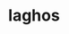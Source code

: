 ---
title: "laghos"
layout: cache
categories: [package, develop]
meta: {"versions": ["3.1"], "compilers": ["gcc@=11.4.0", "gcc@=9.4.0", "oneapi@=2024.0.0"], "oss": ["ubuntu20.04", "ubuntu22.04"], "platforms": ["linux"], "targets": ["neoverse_v1", "neoverse_v2", "ppc64le", "x86_64_v3"], "stacks": ["e4s", "e4s-neoverse-v2", "e4s-neoverse_v1", "e4s-oneapi", "e4s-power", "root"], "num_specs": 52, "num_specs_by_stack": {"e4s-power": 7, "root": 52, "e4s-neoverse_v1": 3, "e4s-neoverse-v2": 3, "e4s": 3, "e4s-oneapi": 3}}
spec_details: [{"hash": "x5u3y2tjerdge7vqv6w47byit4h5iije", "compiler": "gcc@=9.4.0", "versions": ["3.1"], "os": "ubuntu20.04", "platform": "linux", "target": "ppc64le", "variants": ["build_system=makefile", "+metis", "~ofast", "patches=e783a71"], "stacks": ["e4s-power", "root"], "size": "-", "tarball": "https://binaries.spack.io/develop/build_cache/linux-ubuntu20.04-ppc64le/gcc-9.4.0/laghos-3.1/linux-ubuntu20.04-ppc64le-gcc-9.4.0-laghos-3.1-x5u3y2tjerdge7vqv6w47byit4h5iije.spack"}, {"hash": "yu63mvfidkpzwnbhptw4h4uqiyzs2bin", "compiler": "gcc@=9.4.0", "versions": ["3.1"], "os": "ubuntu20.04", "platform": "linux", "target": "ppc64le", "variants": ["build_system=makefile", "+metis", "~ofast", "patches=e783a71"], "stacks": ["e4s-power", "root"], "size": "-", "tarball": "https://binaries.spack.io/develop/build_cache/linux-ubuntu20.04-ppc64le/gcc-9.4.0/laghos-3.1/linux-ubuntu20.04-ppc64le-gcc-9.4.0-laghos-3.1-yu63mvfidkpzwnbhptw4h4uqiyzs2bin.spack"}, {"hash": "4c2jor4ldppbpgg2s5dus72dczuy7mfh", "compiler": "gcc@=9.4.0", "versions": ["3.1"], "os": "ubuntu20.04", "platform": "linux", "target": "ppc64le", "variants": ["build_system=makefile", "+metis", "~ofast", "patches=e783a71"], "stacks": ["e4s-power", "root"], "size": "-", "tarball": "https://binaries.spack.io/develop/build_cache/linux-ubuntu20.04-ppc64le/gcc-9.4.0/laghos-3.1/linux-ubuntu20.04-ppc64le-gcc-9.4.0-laghos-3.1-4c2jor4ldppbpgg2s5dus72dczuy7mfh.spack"}, {"hash": "z7gdgofnnn5b2i7n43xbjllo23k7tift", "compiler": "gcc@=9.4.0", "versions": ["3.1"], "os": "ubuntu20.04", "platform": "linux", "target": "ppc64le", "variants": ["build_system=makefile", "+metis", "~ofast", "patches=e783a71"], "stacks": ["root"], "size": "-", "tarball": "https://binaries.spack.io/develop/build_cache/linux-ubuntu20.04-ppc64le/gcc-9.4.0/laghos-3.1/linux-ubuntu20.04-ppc64le-gcc-9.4.0-laghos-3.1-z7gdgofnnn5b2i7n43xbjllo23k7tift.spack"}, {"hash": "wzm3gwmplyp4eufb6dmzdu7mckbxymph", "compiler": "gcc@=9.4.0", "versions": ["3.1"], "os": "ubuntu20.04", "platform": "linux", "target": "ppc64le", "variants": ["build_system=makefile", "+metis", "~ofast", "patches=e783a71"], "stacks": ["e4s-power", "root"], "size": "-", "tarball": "https://binaries.spack.io/develop/build_cache/linux-ubuntu20.04-ppc64le/gcc-9.4.0/laghos-3.1/linux-ubuntu20.04-ppc64le-gcc-9.4.0-laghos-3.1-wzm3gwmplyp4eufb6dmzdu7mckbxymph.spack"}, {"hash": "mspygsdoisytivl3nr3nunkrdkdeimdw", "compiler": "gcc@=9.4.0", "versions": ["3.1"], "os": "ubuntu20.04", "platform": "linux", "target": "ppc64le", "variants": ["build_system=makefile", "+metis", "~ofast", "patches=e783a71"], "stacks": ["root"], "size": "-", "tarball": "https://binaries.spack.io/develop/build_cache/linux-ubuntu20.04-ppc64le/gcc-9.4.0/laghos-3.1/linux-ubuntu20.04-ppc64le-gcc-9.4.0-laghos-3.1-mspygsdoisytivl3nr3nunkrdkdeimdw.spack"}, {"hash": "ojkyguzyycftesznor2am324am2afo5a", "compiler": "gcc@=9.4.0", "versions": ["3.1"], "os": "ubuntu20.04", "platform": "linux", "target": "ppc64le", "variants": ["build_system=makefile", "+metis", "~ofast", "patches=e783a71"], "stacks": ["root"], "size": "-", "tarball": "https://binaries.spack.io/develop/build_cache/linux-ubuntu20.04-ppc64le/gcc-9.4.0/laghos-3.1/linux-ubuntu20.04-ppc64le-gcc-9.4.0-laghos-3.1-ojkyguzyycftesznor2am324am2afo5a.spack"}, {"hash": "3ru7bcdtadfnw6tnr7gefstcosdh5kc6", "compiler": "gcc@=9.4.0", "versions": ["3.1"], "os": "ubuntu20.04", "platform": "linux", "target": "ppc64le", "variants": ["build_system=makefile", "+metis", "~ofast", "patches=e783a71"], "stacks": ["e4s-power", "root"], "size": "-", "tarball": "https://binaries.spack.io/develop/build_cache/linux-ubuntu20.04-ppc64le/gcc-9.4.0/laghos-3.1/linux-ubuntu20.04-ppc64le-gcc-9.4.0-laghos-3.1-3ru7bcdtadfnw6tnr7gefstcosdh5kc6.spack"}, {"hash": "ehufmxfdqblfz7uyy6ravey6vvvkwha5", "compiler": "gcc@=9.4.0", "versions": ["3.1"], "os": "ubuntu20.04", "platform": "linux", "target": "ppc64le", "variants": ["build_system=makefile", "+metis", "~ofast", "patches=e783a71"], "stacks": ["e4s-power", "root"], "size": "-", "tarball": "https://binaries.spack.io/develop/build_cache/linux-ubuntu20.04-ppc64le/gcc-9.4.0/laghos-3.1/linux-ubuntu20.04-ppc64le-gcc-9.4.0-laghos-3.1-ehufmxfdqblfz7uyy6ravey6vvvkwha5.spack"}, {"hash": "hn6fj2jnppxvnemla77ewgeslamfqkq4", "compiler": "gcc@=9.4.0", "versions": ["3.1"], "os": "ubuntu20.04", "platform": "linux", "target": "ppc64le", "variants": ["build_system=makefile", "+metis", "~ofast", "patches=e783a71"], "stacks": ["e4s-power", "root"], "size": "-", "tarball": "https://binaries.spack.io/develop/build_cache/linux-ubuntu20.04-ppc64le/gcc-9.4.0/laghos-3.1/linux-ubuntu20.04-ppc64le-gcc-9.4.0-laghos-3.1-hn6fj2jnppxvnemla77ewgeslamfqkq4.spack"}, {"hash": "xytgwp3bgniqdbepuygf6jtzill3ma34", "compiler": "gcc@=11.4.0", "versions": ["3.1"], "os": "ubuntu22.04", "platform": "linux", "target": "neoverse_v1", "variants": ["build_system=makefile", "+metis", "~ofast", "patches=e783a71"], "stacks": ["root"], "size": "-", "tarball": "https://binaries.spack.io/develop/build_cache/linux-ubuntu22.04-neoverse_v1/gcc-11.4.0/laghos-3.1/linux-ubuntu22.04-neoverse_v1-gcc-11.4.0-laghos-3.1-xytgwp3bgniqdbepuygf6jtzill3ma34.spack"}, {"hash": "x6krdyllyi6yknutvrjvrwjcx2xdfokn", "compiler": "gcc@=11.4.0", "versions": ["3.1"], "os": "ubuntu22.04", "platform": "linux", "target": "neoverse_v1", "variants": ["build_system=makefile", "+metis", "~ofast", "patches=e783a71"], "stacks": ["root"], "size": "-", "tarball": "https://binaries.spack.io/develop/build_cache/linux-ubuntu22.04-neoverse_v1/gcc-11.4.0/laghos-3.1/linux-ubuntu22.04-neoverse_v1-gcc-11.4.0-laghos-3.1-x6krdyllyi6yknutvrjvrwjcx2xdfokn.spack"}, {"hash": "gs3ugdyuztzwivy7746jszazt5sn4t2s", "compiler": "gcc@=11.4.0", "versions": ["3.1"], "os": "ubuntu22.04", "platform": "linux", "target": "neoverse_v1", "variants": ["build_system=makefile", "+metis", "~ofast", "patches=e783a71"], "stacks": ["root"], "size": "-", "tarball": "https://binaries.spack.io/develop/build_cache/linux-ubuntu22.04-neoverse_v1/gcc-11.4.0/laghos-3.1/linux-ubuntu22.04-neoverse_v1-gcc-11.4.0-laghos-3.1-gs3ugdyuztzwivy7746jszazt5sn4t2s.spack"}, {"hash": "7frrtgakpnxvbw4hhryfmyyrrp36kyom", "compiler": "gcc@=11.4.0", "versions": ["3.1"], "os": "ubuntu22.04", "platform": "linux", "target": "neoverse_v1", "variants": ["build_system=makefile", "+metis", "~ofast", "patches=e783a71"], "stacks": ["e4s-neoverse_v1", "root"], "size": "-", "tarball": "https://binaries.spack.io/develop/build_cache/linux-ubuntu22.04-neoverse_v1/gcc-11.4.0/laghos-3.1/linux-ubuntu22.04-neoverse_v1-gcc-11.4.0-laghos-3.1-7frrtgakpnxvbw4hhryfmyyrrp36kyom.spack"}, {"hash": "73nujv3zeyudl6orbu7yoh4463b524q3", "compiler": "gcc@=11.4.0", "versions": ["3.1"], "os": "ubuntu22.04", "platform": "linux", "target": "neoverse_v1", "variants": ["build_system=makefile", "+metis", "~ofast", "patches=e783a71"], "stacks": ["e4s-neoverse_v1", "root"], "size": "-", "tarball": "https://binaries.spack.io/develop/build_cache/linux-ubuntu22.04-neoverse_v1/gcc-11.4.0/laghos-3.1/linux-ubuntu22.04-neoverse_v1-gcc-11.4.0-laghos-3.1-73nujv3zeyudl6orbu7yoh4463b524q3.spack"}, {"hash": "dhzpiwqwqdiekhcswgkjdciahpw4c5nx", "compiler": "gcc@=11.4.0", "versions": ["3.1"], "os": "ubuntu22.04", "platform": "linux", "target": "neoverse_v1", "variants": ["build_system=makefile", "+metis", "~ofast", "patches=e783a71"], "stacks": ["root"], "size": "-", "tarball": "https://binaries.spack.io/develop/build_cache/linux-ubuntu22.04-neoverse_v1/gcc-11.4.0/laghos-3.1/linux-ubuntu22.04-neoverse_v1-gcc-11.4.0-laghos-3.1-dhzpiwqwqdiekhcswgkjdciahpw4c5nx.spack"}, {"hash": "exdluzaj2utnujfhp5hseblb6er7sqfd", "compiler": "gcc@=11.4.0", "versions": ["3.1"], "os": "ubuntu22.04", "platform": "linux", "target": "neoverse_v1", "variants": ["build_system=makefile", "+metis", "~ofast", "patches=e783a71"], "stacks": ["root"], "size": "-", "tarball": "https://binaries.spack.io/develop/build_cache/linux-ubuntu22.04-neoverse_v1/gcc-11.4.0/laghos-3.1/linux-ubuntu22.04-neoverse_v1-gcc-11.4.0-laghos-3.1-exdluzaj2utnujfhp5hseblb6er7sqfd.spack"}, {"hash": "fecltehx2zryxgl5kcwwkoxajqu4xug2", "compiler": "gcc@=11.4.0", "versions": ["3.1"], "os": "ubuntu22.04", "platform": "linux", "target": "neoverse_v1", "variants": ["build_system=makefile", "+metis", "~ofast", "patches=e783a71"], "stacks": ["e4s-neoverse_v1", "root"], "size": "-", "tarball": "https://binaries.spack.io/develop/build_cache/linux-ubuntu22.04-neoverse_v1/gcc-11.4.0/laghos-3.1/linux-ubuntu22.04-neoverse_v1-gcc-11.4.0-laghos-3.1-fecltehx2zryxgl5kcwwkoxajqu4xug2.spack"}, {"hash": "nrzgmvuaunbykinpxhn3wa7jsuoy2ipc", "compiler": "gcc@=11.4.0", "versions": ["3.1"], "os": "ubuntu22.04", "platform": "linux", "target": "neoverse_v1", "variants": ["build_system=makefile", "+metis", "~ofast", "patches=e783a71"], "stacks": ["root"], "size": "-", "tarball": "https://binaries.spack.io/develop/build_cache/linux-ubuntu22.04-neoverse_v1/gcc-11.4.0/laghos-3.1/linux-ubuntu22.04-neoverse_v1-gcc-11.4.0-laghos-3.1-nrzgmvuaunbykinpxhn3wa7jsuoy2ipc.spack"}, {"hash": "nhi7p4awihjehd53jdjoim2all55qkud", "compiler": "gcc@=11.4.0", "versions": ["3.1"], "os": "ubuntu22.04", "platform": "linux", "target": "neoverse_v1", "variants": ["build_system=makefile", "+metis", "~ofast", "patches=e783a71"], "stacks": ["root"], "size": "-", "tarball": "https://binaries.spack.io/develop/build_cache/linux-ubuntu22.04-neoverse_v1/gcc-11.4.0/laghos-3.1/linux-ubuntu22.04-neoverse_v1-gcc-11.4.0-laghos-3.1-nhi7p4awihjehd53jdjoim2all55qkud.spack"}, {"hash": "qnvd5uqmcblldheway5hdivlhjpz3vgi", "compiler": "gcc@=11.4.0", "versions": ["3.1"], "os": "ubuntu22.04", "platform": "linux", "target": "neoverse_v1", "variants": ["build_system=makefile", "+metis", "~ofast", "patches=e783a71"], "stacks": ["root"], "size": "-", "tarball": "https://binaries.spack.io/develop/build_cache/linux-ubuntu22.04-neoverse_v1/gcc-11.4.0/laghos-3.1/linux-ubuntu22.04-neoverse_v1-gcc-11.4.0-laghos-3.1-qnvd5uqmcblldheway5hdivlhjpz3vgi.spack"}, {"hash": "u5wpdlikkzuivdyggjnnvztdsknw64t5", "compiler": "gcc@=11.4.0", "versions": ["3.1"], "os": "ubuntu22.04", "platform": "linux", "target": "neoverse_v2", "variants": ["build_system=makefile", "+metis", "~ofast", "patches=e783a71"], "stacks": ["root"], "size": "-", "tarball": "https://binaries.spack.io/develop/build_cache/linux-ubuntu22.04-neoverse_v2/gcc-11.4.0/laghos-3.1/linux-ubuntu22.04-neoverse_v2-gcc-11.4.0-laghos-3.1-u5wpdlikkzuivdyggjnnvztdsknw64t5.spack"}, {"hash": "wqhyoakyuridjnbn2gffbaexw4tu222u", "compiler": "gcc@=11.4.0", "versions": ["3.1"], "os": "ubuntu22.04", "platform": "linux", "target": "neoverse_v2", "variants": ["build_system=makefile", "+metis", "~ofast", "patches=e783a71"], "stacks": ["root"], "size": "-", "tarball": "https://binaries.spack.io/develop/build_cache/linux-ubuntu22.04-neoverse_v2/gcc-11.4.0/laghos-3.1/linux-ubuntu22.04-neoverse_v2-gcc-11.4.0-laghos-3.1-wqhyoakyuridjnbn2gffbaexw4tu222u.spack"}, {"hash": "w35knc72eeh2iapzbvgmi3c337iqtwg4", "compiler": "gcc@=11.4.0", "versions": ["3.1"], "os": "ubuntu22.04", "platform": "linux", "target": "neoverse_v2", "variants": ["build_system=makefile", "+metis", "~ofast", "patches=e783a71"], "stacks": ["e4s-neoverse-v2", "root"], "size": "-", "tarball": "https://binaries.spack.io/develop/build_cache/linux-ubuntu22.04-neoverse_v2/gcc-11.4.0/laghos-3.1/linux-ubuntu22.04-neoverse_v2-gcc-11.4.0-laghos-3.1-w35knc72eeh2iapzbvgmi3c337iqtwg4.spack"}, {"hash": "rme65r5xj2tap6gaqimokolyddjdgsb3", "compiler": "gcc@=11.4.0", "versions": ["3.1"], "os": "ubuntu22.04", "platform": "linux", "target": "neoverse_v2", "variants": ["build_system=makefile", "+metis", "~ofast", "patches=e783a71"], "stacks": ["root"], "size": "-", "tarball": "https://binaries.spack.io/develop/build_cache/linux-ubuntu22.04-neoverse_v2/gcc-11.4.0/laghos-3.1/linux-ubuntu22.04-neoverse_v2-gcc-11.4.0-laghos-3.1-rme65r5xj2tap6gaqimokolyddjdgsb3.spack"}, {"hash": "33jlubu6enenfw5cdypnnkyt7oejkztc", "compiler": "gcc@=11.4.0", "versions": ["3.1"], "os": "ubuntu22.04", "platform": "linux", "target": "neoverse_v2", "variants": ["build_system=makefile", "+metis", "~ofast", "patches=e783a71"], "stacks": ["root"], "size": "-", "tarball": "https://binaries.spack.io/develop/build_cache/linux-ubuntu22.04-neoverse_v2/gcc-11.4.0/laghos-3.1/linux-ubuntu22.04-neoverse_v2-gcc-11.4.0-laghos-3.1-33jlubu6enenfw5cdypnnkyt7oejkztc.spack"}, {"hash": "dkoronscy6eayop7eujhaooyq3tmuvfl", "compiler": "gcc@=11.4.0", "versions": ["3.1"], "os": "ubuntu22.04", "platform": "linux", "target": "neoverse_v2", "variants": ["build_system=makefile", "+metis", "~ofast", "patches=e783a71"], "stacks": ["root"], "size": "-", "tarball": "https://binaries.spack.io/develop/build_cache/linux-ubuntu22.04-neoverse_v2/gcc-11.4.0/laghos-3.1/linux-ubuntu22.04-neoverse_v2-gcc-11.4.0-laghos-3.1-dkoronscy6eayop7eujhaooyq3tmuvfl.spack"}, {"hash": "hyww666um72x6ju55vs623m2o6rvbwve", "compiler": "gcc@=11.4.0", "versions": ["3.1"], "os": "ubuntu22.04", "platform": "linux", "target": "neoverse_v2", "variants": ["build_system=makefile", "+metis", "~ofast", "patches=e783a71"], "stacks": ["e4s-neoverse-v2", "root"], "size": "-", "tarball": "https://binaries.spack.io/develop/build_cache/linux-ubuntu22.04-neoverse_v2/gcc-11.4.0/laghos-3.1/linux-ubuntu22.04-neoverse_v2-gcc-11.4.0-laghos-3.1-hyww666um72x6ju55vs623m2o6rvbwve.spack"}, {"hash": "244jmmg3woufoxqhsjcw2hrhdf3pfttc", "compiler": "gcc@=11.4.0", "versions": ["3.1"], "os": "ubuntu22.04", "platform": "linux", "target": "neoverse_v2", "variants": ["build_system=makefile", "+metis", "~ofast", "patches=e783a71"], "stacks": ["root"], "size": "-", "tarball": "https://binaries.spack.io/develop/build_cache/linux-ubuntu22.04-neoverse_v2/gcc-11.4.0/laghos-3.1/linux-ubuntu22.04-neoverse_v2-gcc-11.4.0-laghos-3.1-244jmmg3woufoxqhsjcw2hrhdf3pfttc.spack"}, {"hash": "pzlu3egkyzupe3fvxy5z7dil6v342yq4", "compiler": "gcc@=11.4.0", "versions": ["3.1"], "os": "ubuntu22.04", "platform": "linux", "target": "neoverse_v2", "variants": ["build_system=makefile", "+metis", "~ofast", "patches=e783a71"], "stacks": ["root"], "size": "-", "tarball": "https://binaries.spack.io/develop/build_cache/linux-ubuntu22.04-neoverse_v2/gcc-11.4.0/laghos-3.1/linux-ubuntu22.04-neoverse_v2-gcc-11.4.0-laghos-3.1-pzlu3egkyzupe3fvxy5z7dil6v342yq4.spack"}, {"hash": "aqqcnnlwpmmvdxhkizgzihiqop3hyyp2", "compiler": "gcc@=11.4.0", "versions": ["3.1"], "os": "ubuntu22.04", "platform": "linux", "target": "neoverse_v2", "variants": ["build_system=makefile", "+metis", "~ofast", "patches=e783a71"], "stacks": ["e4s-neoverse-v2", "root"], "size": "-", "tarball": "https://binaries.spack.io/develop/build_cache/linux-ubuntu22.04-neoverse_v2/gcc-11.4.0/laghos-3.1/linux-ubuntu22.04-neoverse_v2-gcc-11.4.0-laghos-3.1-aqqcnnlwpmmvdxhkizgzihiqop3hyyp2.spack"}, {"hash": "bkiorjydjdioqqztw6jiwaen7wjwdm7p", "compiler": "gcc@=11.4.0", "versions": ["3.1"], "os": "ubuntu22.04", "platform": "linux", "target": "neoverse_v2", "variants": ["build_system=makefile", "+metis", "~ofast", "patches=e783a71"], "stacks": ["root"], "size": "-", "tarball": "https://binaries.spack.io/develop/build_cache/linux-ubuntu22.04-neoverse_v2/gcc-11.4.0/laghos-3.1/linux-ubuntu22.04-neoverse_v2-gcc-11.4.0-laghos-3.1-bkiorjydjdioqqztw6jiwaen7wjwdm7p.spack"}, {"hash": "w6ojtuuhsvyf6jehuyex2jzzcbtyi4vm", "compiler": "gcc@=11.4.0", "versions": ["3.1"], "os": "ubuntu22.04", "platform": "linux", "target": "x86_64_v3", "variants": ["build_system=makefile", "+metis", "~ofast", "patches=e783a71"], "stacks": ["root"], "size": "-", "tarball": "https://binaries.spack.io/develop/build_cache/linux-ubuntu22.04-x86_64_v3/gcc-11.4.0/laghos-3.1/linux-ubuntu22.04-x86_64_v3-gcc-11.4.0-laghos-3.1-w6ojtuuhsvyf6jehuyex2jzzcbtyi4vm.spack"}, {"hash": "zbmncbvldckztgq23wxxyfejdiof33w5", "compiler": "gcc@=11.4.0", "versions": ["3.1"], "os": "ubuntu22.04", "platform": "linux", "target": "x86_64_v3", "variants": ["build_system=makefile", "+metis", "~ofast", "patches=e783a71"], "stacks": ["e4s", "root"], "size": "-", "tarball": "https://binaries.spack.io/develop/build_cache/linux-ubuntu22.04-x86_64_v3/gcc-11.4.0/laghos-3.1/linux-ubuntu22.04-x86_64_v3-gcc-11.4.0-laghos-3.1-zbmncbvldckztgq23wxxyfejdiof33w5.spack"}, {"hash": "gxtg4dhj3ysx6v532v2mhy72wdhd3wkv", "compiler": "gcc@=11.4.0", "versions": ["3.1"], "os": "ubuntu22.04", "platform": "linux", "target": "x86_64_v3", "variants": ["build_system=makefile", "+metis", "~ofast", "patches=e783a71"], "stacks": ["e4s", "root"], "size": "-", "tarball": "https://binaries.spack.io/develop/build_cache/linux-ubuntu22.04-x86_64_v3/gcc-11.4.0/laghos-3.1/linux-ubuntu22.04-x86_64_v3-gcc-11.4.0-laghos-3.1-gxtg4dhj3ysx6v532v2mhy72wdhd3wkv.spack"}, {"hash": "jrprjm2nw72h5i2bpd2lstn62y35qqjp", "compiler": "gcc@=11.4.0", "versions": ["3.1"], "os": "ubuntu22.04", "platform": "linux", "target": "x86_64_v3", "variants": ["build_system=makefile", "+metis", "~ofast", "patches=e783a71"], "stacks": ["root"], "size": "-", "tarball": "https://binaries.spack.io/develop/build_cache/linux-ubuntu22.04-x86_64_v3/gcc-11.4.0/laghos-3.1/linux-ubuntu22.04-x86_64_v3-gcc-11.4.0-laghos-3.1-jrprjm2nw72h5i2bpd2lstn62y35qqjp.spack"}, {"hash": "a634jstgfleth3vdl6aab5juln7ek7ui", "compiler": "gcc@=11.4.0", "versions": ["3.1"], "os": "ubuntu22.04", "platform": "linux", "target": "x86_64_v3", "variants": ["build_system=makefile", "+metis", "~ofast", "patches=e783a71"], "stacks": ["root"], "size": "-", "tarball": "https://binaries.spack.io/develop/build_cache/linux-ubuntu22.04-x86_64_v3/gcc-11.4.0/laghos-3.1/linux-ubuntu22.04-x86_64_v3-gcc-11.4.0-laghos-3.1-a634jstgfleth3vdl6aab5juln7ek7ui.spack"}, {"hash": "h54ip3xcdqn7jteyly5webqlw3rpa5v5", "compiler": "gcc@=11.4.0", "versions": ["3.1"], "os": "ubuntu22.04", "platform": "linux", "target": "x86_64_v3", "variants": ["build_system=makefile", "+metis", "~ofast", "patches=e783a71"], "stacks": ["root"], "size": "-", "tarball": "https://binaries.spack.io/develop/build_cache/linux-ubuntu22.04-x86_64_v3/gcc-11.4.0/laghos-3.1/linux-ubuntu22.04-x86_64_v3-gcc-11.4.0-laghos-3.1-h54ip3xcdqn7jteyly5webqlw3rpa5v5.spack"}, {"hash": "qhxot2bphlo3iexmgrxbe3tt7z5lph5w", "compiler": "gcc@=11.4.0", "versions": ["3.1"], "os": "ubuntu22.04", "platform": "linux", "target": "x86_64_v3", "variants": ["build_system=makefile", "+metis", "~ofast", "patches=e783a71"], "stacks": ["root"], "size": "-", "tarball": "https://binaries.spack.io/develop/build_cache/linux-ubuntu22.04-x86_64_v3/gcc-11.4.0/laghos-3.1/linux-ubuntu22.04-x86_64_v3-gcc-11.4.0-laghos-3.1-qhxot2bphlo3iexmgrxbe3tt7z5lph5w.spack"}, {"hash": "ltf64dlgsezg4oikour3p4ww3pcaexrj", "compiler": "gcc@=11.4.0", "versions": ["3.1"], "os": "ubuntu22.04", "platform": "linux", "target": "x86_64_v3", "variants": ["build_system=makefile", "+metis", "~ofast", "patches=e783a71"], "stacks": ["root"], "size": "-", "tarball": "https://binaries.spack.io/develop/build_cache/linux-ubuntu22.04-x86_64_v3/gcc-11.4.0/laghos-3.1/linux-ubuntu22.04-x86_64_v3-gcc-11.4.0-laghos-3.1-ltf64dlgsezg4oikour3p4ww3pcaexrj.spack"}, {"hash": "mddgurlgamlx3xefokr6otzs7ofwz4xs", "compiler": "gcc@=11.4.0", "versions": ["3.1"], "os": "ubuntu22.04", "platform": "linux", "target": "x86_64_v3", "variants": ["build_system=makefile", "+metis", "~ofast", "patches=e783a71"], "stacks": ["e4s", "root"], "size": "-", "tarball": "https://binaries.spack.io/develop/build_cache/linux-ubuntu22.04-x86_64_v3/gcc-11.4.0/laghos-3.1/linux-ubuntu22.04-x86_64_v3-gcc-11.4.0-laghos-3.1-mddgurlgamlx3xefokr6otzs7ofwz4xs.spack"}, {"hash": "ojyaaq6wmuizpgab6svpcfvxluhyzbmy", "compiler": "gcc@=11.4.0", "versions": ["3.1"], "os": "ubuntu22.04", "platform": "linux", "target": "x86_64_v3", "variants": ["build_system=makefile", "+metis", "~ofast", "patches=e783a71"], "stacks": ["root"], "size": "-", "tarball": "https://binaries.spack.io/develop/build_cache/linux-ubuntu22.04-x86_64_v3/gcc-11.4.0/laghos-3.1/linux-ubuntu22.04-x86_64_v3-gcc-11.4.0-laghos-3.1-ojyaaq6wmuizpgab6svpcfvxluhyzbmy.spack"}, {"hash": "7digj7nwjsljpq6i2burbmtwnfcbpm4o", "compiler": "oneapi@=2024.0.0", "versions": ["3.1"], "os": "ubuntu22.04", "platform": "linux", "target": "x86_64_v3", "variants": ["build_system=makefile", "+metis", "~ofast", "patches=e783a71"], "stacks": ["root"], "size": "-", "tarball": "https://binaries.spack.io/develop/build_cache/linux-ubuntu22.04-x86_64_v3/oneapi-2024.0.0/laghos-3.1/linux-ubuntu22.04-x86_64_v3-oneapi-2024.0.0-laghos-3.1-7digj7nwjsljpq6i2burbmtwnfcbpm4o.spack"}, {"hash": "cuxaqoeuqjxhhvv2qi4i2ndxk5txuab4", "compiler": "oneapi@=2024.0.0", "versions": ["3.1"], "os": "ubuntu22.04", "platform": "linux", "target": "x86_64_v3", "variants": ["build_system=makefile", "+metis", "~ofast", "patches=e783a71"], "stacks": ["root"], "size": "-", "tarball": "https://binaries.spack.io/develop/build_cache/linux-ubuntu22.04-x86_64_v3/oneapi-2024.0.0/laghos-3.1/linux-ubuntu22.04-x86_64_v3-oneapi-2024.0.0-laghos-3.1-cuxaqoeuqjxhhvv2qi4i2ndxk5txuab4.spack"}, {"hash": "owyhv55hk3n3fx3vpydnsina4jeg5tth", "compiler": "oneapi@=2024.0.0", "versions": ["3.1"], "os": "ubuntu22.04", "platform": "linux", "target": "x86_64_v3", "variants": ["build_system=makefile", "+metis", "~ofast", "patches=e783a71"], "stacks": ["root"], "size": "-", "tarball": "https://binaries.spack.io/develop/build_cache/linux-ubuntu22.04-x86_64_v3/oneapi-2024.0.0/laghos-3.1/linux-ubuntu22.04-x86_64_v3-oneapi-2024.0.0-laghos-3.1-owyhv55hk3n3fx3vpydnsina4jeg5tth.spack"}, {"hash": "wxukvtsx6ubqp7uiw74ngbcvloo5r5uo", "compiler": "oneapi@=2024.0.0", "versions": ["3.1"], "os": "ubuntu22.04", "platform": "linux", "target": "x86_64_v3", "variants": ["build_system=makefile", "+metis", "~ofast", "patches=e783a71"], "stacks": ["root"], "size": "-", "tarball": "https://binaries.spack.io/develop/build_cache/linux-ubuntu22.04-x86_64_v3/oneapi-2024.0.0/laghos-3.1/linux-ubuntu22.04-x86_64_v3-oneapi-2024.0.0-laghos-3.1-wxukvtsx6ubqp7uiw74ngbcvloo5r5uo.spack"}, {"hash": "b4e6xnvboocktbgcsftsbeb6ngoodxdw", "compiler": "oneapi@=2024.0.0", "versions": ["3.1"], "os": "ubuntu22.04", "platform": "linux", "target": "x86_64_v3", "variants": ["build_system=makefile", "+metis", "~ofast", "patches=e783a71"], "stacks": ["root"], "size": "-", "tarball": "https://binaries.spack.io/develop/build_cache/linux-ubuntu22.04-x86_64_v3/oneapi-2024.0.0/laghos-3.1/linux-ubuntu22.04-x86_64_v3-oneapi-2024.0.0-laghos-3.1-b4e6xnvboocktbgcsftsbeb6ngoodxdw.spack"}, {"hash": "xomnj4f6v64mxhiyi3nuzyldv6vpx7lb", "compiler": "oneapi@=2024.0.0", "versions": ["3.1"], "os": "ubuntu22.04", "platform": "linux", "target": "x86_64_v3", "variants": ["build_system=makefile", "+metis", "~ofast", "patches=e783a71"], "stacks": ["e4s-oneapi", "root"], "size": "-", "tarball": "https://binaries.spack.io/develop/build_cache/linux-ubuntu22.04-x86_64_v3/oneapi-2024.0.0/laghos-3.1/linux-ubuntu22.04-x86_64_v3-oneapi-2024.0.0-laghos-3.1-xomnj4f6v64mxhiyi3nuzyldv6vpx7lb.spack"}, {"hash": "xzi7jto6y4oxaepx6nmbp7re6c3kt7tw", "compiler": "oneapi@=2024.0.0", "versions": ["3.1"], "os": "ubuntu22.04", "platform": "linux", "target": "x86_64_v3", "variants": ["build_system=makefile", "+metis", "~ofast", "patches=e783a71"], "stacks": ["root"], "size": "-", "tarball": "https://binaries.spack.io/develop/build_cache/linux-ubuntu22.04-x86_64_v3/oneapi-2024.0.0/laghos-3.1/linux-ubuntu22.04-x86_64_v3-oneapi-2024.0.0-laghos-3.1-xzi7jto6y4oxaepx6nmbp7re6c3kt7tw.spack"}, {"hash": "onrzo7clo4mvx7e44q5gteb3zirxz7hl", "compiler": "oneapi@=2024.0.0", "versions": ["3.1"], "os": "ubuntu22.04", "platform": "linux", "target": "x86_64_v3", "variants": ["build_system=makefile", "+metis", "~ofast", "patches=e783a71"], "stacks": ["root"], "size": "-", "tarball": "https://binaries.spack.io/develop/build_cache/linux-ubuntu22.04-x86_64_v3/oneapi-2024.0.0/laghos-3.1/linux-ubuntu22.04-x86_64_v3-oneapi-2024.0.0-laghos-3.1-onrzo7clo4mvx7e44q5gteb3zirxz7hl.spack"}, {"hash": "kalces42xezzwpqhezoca3g2wa7s57wu", "compiler": "oneapi@=2024.0.0", "versions": ["3.1"], "os": "ubuntu22.04", "platform": "linux", "target": "x86_64_v3", "variants": ["build_system=makefile", "+metis", "~ofast", "patches=e783a71"], "stacks": ["e4s-oneapi", "root"], "size": "-", "tarball": "https://binaries.spack.io/develop/build_cache/linux-ubuntu22.04-x86_64_v3/oneapi-2024.0.0/laghos-3.1/linux-ubuntu22.04-x86_64_v3-oneapi-2024.0.0-laghos-3.1-kalces42xezzwpqhezoca3g2wa7s57wu.spack"}, {"hash": "i75vdvnwr4vtshlnm7to4fena2toymfg", "compiler": "oneapi@=2024.0.0", "versions": ["3.1"], "os": "ubuntu22.04", "platform": "linux", "target": "x86_64_v3", "variants": ["build_system=makefile", "+metis", "~ofast", "patches=e783a71"], "stacks": ["e4s-oneapi", "root"], "size": "-", "tarball": "https://binaries.spack.io/develop/build_cache/linux-ubuntu22.04-x86_64_v3/oneapi-2024.0.0/laghos-3.1/linux-ubuntu22.04-x86_64_v3-oneapi-2024.0.0-laghos-3.1-i75vdvnwr4vtshlnm7to4fena2toymfg.spack"}]
---